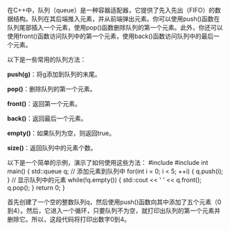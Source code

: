 在C++中，队列（queue）是一种容器适配器，它提供了先入先出（FIFO）的数据结构。队列在其后端推入元素，并从前端弹出元素。你可以使用push()函数在队列尾部插入一个元素，使用pop()函数删除队列的第一个元素。此外，你还可以使用front()函数访问队列中的第一个元素，使用back()函数访问队列中的最后一个元素。

以下是一些常用的队列方法：

**push(g)**：将g添加到队列的末尾。

**pop()**：删除队列的第一个元素。

**front()**：返回第一个元素。

**back()**：返回最后一个元素。

**empty()**：如果队列为空，则返回true。

**size()**：返回队列中的元素个数。

以下是一个简单的示例，演示了如何使用这些方法：
#include <iostream>
#include <queue>
int main() {
    std::queue<int> q;
    // 添加元素到队列中
    for(int i = 0; i < 5; ++i) {
        q.push(i);
    }
    // 显示队列中的元素
    while(!q.empty()) {
        std::cout << ' ' << q.front();
        q.pop();
    }
    return 0;
}

首先创建了一个空的整数队列q，然后使用push()函数向其中添加了五个元素（0到4）。然后，它进入一个循环，只要队列不为空，就打印出队列的第一个元素并删除它。所以，这段代码将打印出数字0到4。
